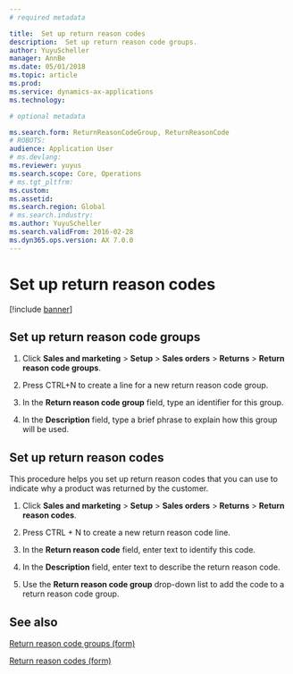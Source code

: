 ```yaml
---
# required metadata

title:  Set up return reason codes
description:  Set up return reason code groups. 
author: YuyuScheller
manager: AnnBe
ms.date: 05/01/2018
ms.topic: article
ms.prod: 
ms.service: dynamics-ax-applications
ms.technology: 

# optional metadata

ms.search.form: ReturnReasonCodeGroup, ReturnReasonCode
# ROBOTS: 
audience: Application User
# ms.devlang: 
ms.reviewer: yuyus
ms.search.scope: Core, Operations
# ms.tgt_pltfrm: 
ms.custom: 
ms.assetid: 
ms.search.region: Global
# ms.search.industry: 
ms.author: YuyuScheller
ms.search.validFrom: 2016-02-28
ms.dyn365.ops.version: AX 7.0.0
---
```


# Set up return reason codes   

[!include [banner](../includes/banner.md)]


## Set up return reason code groups 

1.  Click **Sales and marketing** \> **Setup** \> **Sales orders** \> **Returns** \> **Return reason code groups**.

2.  Press CTRL+N to create a line for a new return reason code group.

3.  In the **Return reason code group** field, type an identifier for this group.

4.  In the **Description** field, type a brief phrase to explain how this group will be used.

## Set up return reason codes 

This procedure helps you set up return reason codes that you can use to indicate why a product was returned by the customer.

1.  Click **Sales and marketing** \> **Setup** \> **Sales orders** \> **Returns** \> **Return reason codes**.

2.  Press CTRL + N to create a new return reason code line.

3.  In the **Return reason code** field, enter text to identify this code.

4.  In the **Description** field, enter text to describe the return reason code.

5.  Use the **Return reason code group** drop-down list to add the code to a return reason code group.

## See also

[Return reason code groups (form)](https://technet.microsoft.com/en-us/library/hh209604\(v=ax.60\))

[Return reason codes (form)](https://technet.microsoft.com/en-us/library/hh227372\(v=ax.60\))

 


